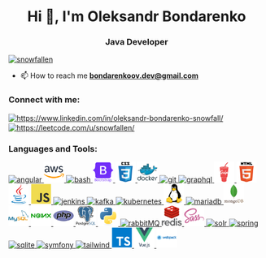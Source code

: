 <h1 align="center">Hi 👋, I'm Oleksandr Bondarenko</h1>
<h3 align="center">Java Developer</h3>

<p align="left"><a href="https://github.com/ryo-ma/github-profile-trophy"><img
        src="https://github-profile-trophy.vercel.app/?username=snowfallen" alt="snowfallen"/></a></p>

- 📫 How to reach me **bondarenkoov.dev@gmail.com**

<h3 align="left">Connect with me:</h3>
<p align="left">
    <a href="https://linkedin.com/in/https://www.linkedin.com/in/oleksandr-bondarenko-snowfall/" target="blank"><img
            align="center"
            src="https://raw.githubusercontent.com/rahuldkjain/github-profile-readme-generator/master/src/images/icons/Social/linked-in-alt.svg"
            alt="https://www.linkedin.com/in/oleksandr-bondarenko-snowfall/" height="30" width="40"/></a>
    <a href="https://www.leetcode.com/https://leetcode.com/u/snowfallen/" target="blank"><img align="center"
                                                                                              src="https://raw.githubusercontent.com/rahuldkjain/github-profile-readme-generator/master/src/images/icons/Social/leet-code.svg"
                                                                                              alt="https://leetcode.com/u/snowfallen/"
                                                                                              height="30"
                                                                                              width="40"/></a>
</p>

<h3 align="left">Languages and Tools:</h3>
<p align="left"><a href="https://angular.io" target="_blank" rel="noreferrer"> <img
        src="https://angular.io/assets/images/logos/angular/angular.svg" alt="angular" width="40" height="40"/> </a> <a
        href="https://aws.amazon.com" target="_blank" rel="noreferrer"> <img
        src="https://raw.githubusercontent.com/devicons/devicon/master/icons/amazonwebservices/amazonwebservices-original-wordmark.svg"
        alt="aws" width="40" height="40"/> </a> <a href="https://www.gnu.org/software/bash/" target="_blank"
                                                   rel="noreferrer"> <img
        src="https://www.vectorlogo.zone/logos/gnu_bash/gnu_bash-icon.svg" alt="bash" width="40" height="40"/> </a> <a
        href="https://getbootstrap.com" target="_blank" rel="noreferrer"> <img
        src="https://raw.githubusercontent.com/devicons/devicon/master/icons/bootstrap/bootstrap-plain-wordmark.svg"
        alt="bootstrap" width="40" height="40"/> </a> <a href="https://www.w3schools.com/css/" target="_blank"
                                                         rel="noreferrer"> <img
        src="https://raw.githubusercontent.com/devicons/devicon/master/icons/css3/css3-original-wordmark.svg" alt="css3"
        width="40" height="40"/> </a> <a href="https://www.docker.com/" target="_blank" rel="noreferrer"> <img
        src="https://raw.githubusercontent.com/devicons/devicon/master/icons/docker/docker-original-wordmark.svg"
        alt="docker" width="40" height="40"/> </a> <a href="https://git-scm.com/" target="_blank" rel="noreferrer"> <img
        src="https://www.vectorlogo.zone/logos/git-scm/git-scm-icon.svg" alt="git" width="40" height="40"/> </a> <a
        href="https://graphql.org" target="_blank" rel="noreferrer"> <img
        src="https://www.vectorlogo.zone/logos/graphql/graphql-icon.svg" alt="graphql" width="40" height="40"/> </a> <a
        href="https://gulpjs.com" target="_blank" rel="noreferrer"> <img
        src="https://raw.githubusercontent.com/devicons/devicon/master/icons/gulp/gulp-plain.svg" alt="gulp" width="40"
        height="40"/> </a> <a href="https://www.w3.org/html/" target="_blank" rel="noreferrer"> <img
        src="https://raw.githubusercontent.com/devicons/devicon/master/icons/html5/html5-original-wordmark.svg"
        alt="html5" width="40" height="40"/> </a> <a href="https://www.java.com" target="_blank" rel="noreferrer"> <img
        src="https://raw.githubusercontent.com/devicons/devicon/master/icons/java/java-original.svg" alt="java"
        width="40" height="40"/> </a> <a href="https://developer.mozilla.org/en-US/docs/Web/JavaScript" target="_blank"
                                         rel="noreferrer"> <img
        src="https://raw.githubusercontent.com/devicons/devicon/master/icons/javascript/javascript-original.svg"
        alt="javascript" width="40" height="40"/> </a> <a href="https://www.jenkins.io" target="_blank"
                                                          rel="noreferrer"> <img
        src="https://www.vectorlogo.zone/logos/jenkins/jenkins-icon.svg" alt="jenkins" width="40" height="40"/> </a> <a
        href="https://kafka.apache.org/" target="_blank" rel="noreferrer"> <img
        src="https://www.vectorlogo.zone/logos/apache_kafka/apache_kafka-icon.svg" alt="kafka" width="40" height="40"/>
</a> <a href="https://kubernetes.io" target="_blank" rel="noreferrer"> <img
        src="https://www.vectorlogo.zone/logos/kubernetes/kubernetes-icon.svg" alt="kubernetes" width="40" height="40"/>
</a> <a href="https://www.linux.org/" target="_blank" rel="noreferrer"> <img
        src="https://raw.githubusercontent.com/devicons/devicon/master/icons/linux/linux-original.svg" alt="linux"
        width="40" height="40"/> </a> <a href="https://mariadb.org/" target="_blank" rel="noreferrer"> <img
        src="https://www.vectorlogo.zone/logos/mariadb/mariadb-icon.svg" alt="mariadb" width="40" height="40"/> </a> <a
        href="https://www.mongodb.com/" target="_blank" rel="noreferrer"> <img
        src="https://raw.githubusercontent.com/devicons/devicon/master/icons/mongodb/mongodb-original-wordmark.svg"
        alt="mongodb" width="40" height="40"/> </a> <a href="https://www.mysql.com/" target="_blank" rel="noreferrer">
    <img src="https://raw.githubusercontent.com/devicons/devicon/master/icons/mysql/mysql-original-wordmark.svg"
         alt="mysql" width="40" height="40"/> </a> <a href="https://www.nginx.com" target="_blank" rel="noreferrer">
    <img src="https://raw.githubusercontent.com/devicons/devicon/master/icons/nginx/nginx-original.svg" alt="nginx"
         width="40" height="40"/> </a> <a href="https://www.php.net" target="_blank" rel="noreferrer"> <img
        src="https://raw.githubusercontent.com/devicons/devicon/master/icons/php/php-original.svg" alt="php" width="40"
        height="40"/> </a> <a href="https://www.postgresql.org" target="_blank" rel="noreferrer"> <img
        src="https://raw.githubusercontent.com/devicons/devicon/master/icons/postgresql/postgresql-original-wordmark.svg"
        alt="postgresql" width="40" height="40"/> </a> <a href="https://www.python.org" target="_blank"
                                                          rel="noreferrer"> <img
        src="https://raw.githubusercontent.com/devicons/devicon/master/icons/python/python-original.svg" alt="python"
        width="40" height="40"/> </a> <a href="https://www.rabbitmq.com" target="_blank" rel="noreferrer"> <img
        src="https://www.vectorlogo.zone/logos/rabbitmq/rabbitmq-icon.svg" alt="rabbitMQ" width="40" height="40"/> </a>
    <a href="https://redis.io" target="_blank" rel="noreferrer"> <img
            src="https://raw.githubusercontent.com/devicons/devicon/master/icons/redis/redis-original-wordmark.svg"
            alt="redis" width="40" height="40"/> </a> <a href="https://sass-lang.com" target="_blank" rel="noreferrer">
        <img src="https://raw.githubusercontent.com/devicons/devicon/master/icons/sass/sass-original.svg" alt="sass"
             width="40" height="40"/> </a> <a href="https://lucene.apache.org/solr/" target="_blank" rel="noreferrer">
        <img src="https://www.vectorlogo.zone/logos/apache_solr/apache_solr-icon.svg" alt="solr" width="40"
             height="40"/> </a> <a href="https://spring.io/" target="_blank" rel="noreferrer"> <img
            src="https://www.vectorlogo.zone/logos/springio/springio-icon.svg" alt="spring" width="40" height="40"/>
    </a> <a href="https://www.sqlite.org/" target="_blank" rel="noreferrer"> <img
            src="https://www.vectorlogo.zone/logos/sqlite/sqlite-icon.svg" alt="sqlite" width="40" height="40"/> </a> <a
            href="https://symfony.com" target="_blank" rel="noreferrer"> <img
            src="https://symfony.com/logos/symfony_black_03.svg" alt="symfony" width="40" height="40"/> </a> <a
            href="https://tailwindcss.com/" target="_blank" rel="noreferrer"> <img
            src="https://www.vectorlogo.zone/logos/tailwindcss/tailwindcss-icon.svg" alt="tailwind" width="40"
            height="40"/> </a> <a href="https://www.typescriptlang.org/" target="_blank" rel="noreferrer"> <img
            src="https://raw.githubusercontent.com/devicons/devicon/master/icons/typescript/typescript-original.svg"
            alt="typescript" width="40" height="40"/> </a> <a href="https://vuejs.org/" target="_blank"
                                                              rel="noreferrer"> <img
            src="https://raw.githubusercontent.com/devicons/devicon/master/icons/vuejs/vuejs-original-wordmark.svg"
            alt="vuejs" width="40" height="40"/> </a> <a href="https://webpack.js.org" target="_blank" rel="noreferrer">
        <img src="https://raw.githubusercontent.com/devicons/devicon/d00d0969292a6569d45b06d3f350f463a0107b0d/icons/webpack/webpack-original-wordmark.svg"
             alt="webpack" width="40" height="40"/> </a></p>
